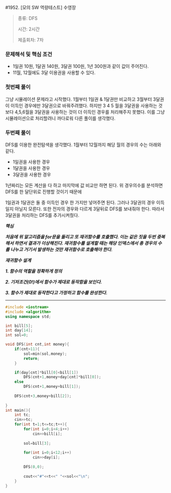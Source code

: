 #1952. [모의 SW 역량테스트] 수영장

> [문제]:https://swexpertacademy.com/main/code/problem/problemSolver.do?contestProbId=AV5PpFQaAQMDFAUq
>
> 종류: DFS
>
> 시간: 2시간
>
> 제출회차: 7차

### 문제해석 및 핵심 조건

- 1일권 10원, 1달권 140원, 3달권 100원, 1년 300원과 같이 값이 주어진다.
- 11월, 12월에도 3달 이용권을 사용할 수 있다.



### 첫번째 풀이

그냥 시뮬레이션 문제라고 시작했다. 1월부터 1일권 & 1달권만 비교하고 3월부터 3달권이 이득인 경우에만 3달권으로 바꿔주려했다. 하지만   3 4 5 월을 3달권을 사용하는 것보다 4,5,6월을 3달권을 사용하는 것이 더 이득인 경우를 처리해주지 못했다. 이를 그냥 시뮬레이션으로 처리할려니 까다로워 다른 풀이를 생각했다.



### 두번째 풀이

DFS를 이용한 완전탐색을 생각했다.  1월부터 12월까지 해당 월의 경우의 수는 아래와 같다.

- 1일권을 사용한 경우
- 1달권을 사용한 경우
- 3달권을 사용한 경우

1년짜리는 모든 계산을 다 하고 마지막에 값 비교만 하면 된다. 위 경우의수를 분석하면 DFS를 한 달단위로 진행할 것이기 때문에

1일권과 1달권은 둘 중 이득인 경우 한 가지만 넣어주면 된다. 그러나 3달권의 경우 이득일지 아닐지 모른다. 또한 전자의 경우와 다르게 3달뒤로 DFS를 보내줘야 한다. 따라서 3달권을 처리하는 DFS를 추가시켜줬다.

***핵심***

***처음에 위 알고리즘을 for문을 돌리고 또 재귀함수를 호출했다.  이는 같은 짓을 두번 중복해서 하면서 결과가 이상해진다. 재귀함수를 설계할 때는 해당 인덱스에서 총 경우의 수를 나누고 거기서 발생하는 것만 재귀함수로 호출해야 한다.***

***재귀함수 설계***

***1. 함수의 역할을 정확하게 정의***

***2. 기저조건(0!)에서 함수가 제대로 동작함을 보인다.***

***3. 함수가 제대로 동작한다고 가정하고 함수를 완성한다.***

***

``` C++
#include <iostream>
#include <algorithm>
using namespace std;

int bill[5];
int day[14];
int sol=0;

void DFS(int cnt,int money){
    if(cnt>11){
        sol=min(sol,money);
        return;
    }

    if(day[cnt]*bill[0]<bill[1])
        DFS(cnt+1,money+day[cnt]*bill[0]);
    else
        DFS(cnt+1,money+bill[1]);
    
    DFS(cnt+3,money+bill[2]);
    
}
int main(){
    int tc;
    cin>>tc;
    for(int t=1;t<=tc;t++){
        for(int i=0;i<4;i++)
            cin>>bill[i];
  
        sol=bill[3];
      
        for(int i=0;i<12;i++)
            cin>>day[i];
      
        DFS(0,0);   
      
        cout<<"#"<<t<<" "<<sol<<"\n";
    }    
}

```



